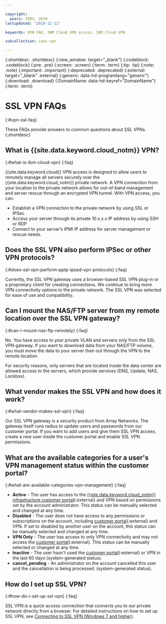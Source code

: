 ```yaml
---

copyright:
  years: 1994, 2019
lastupdated: "2019-11-11"

keywords: VPN FAQ, IBM Cloud VPN access, IBM Cloud VPN

subcollection: iaas-vpn

---
```


{:shortdesc: .shortdesc}
{:new_window: target="_blank"}
{:codeblock: .codeblock}
{:pre: .pre}
{:screen: .screen}
{:term: .term}
{:tip: .tip}
{:note: .note}
{:important: .important}
{:deprecated: .deprecated}
{:external: target="_blank" .external}
{:generic: data-hd-programlang="generic"}
{:download: .download}
{:DomainName: data-hd-keyref="DomainName"}
{:term: .term}

# SSL VPN FAQs
{:#vpn-ssl-faq}

These FAQs provide answers to common questions about SSL VPNs.
{:shortdesc}

## What is {{site.data.keyword.cloud_notm}} VPN?
{:#what-is-ibm-cloud-vpn}
{:faq}

{{site.data.keyword.cloud}} VPN access is designed to allow users to remotely manage all servers securely over the {{site.data.keyword.cloud_notm}} private network. A VPN connection from your location to the private network allows for out-of-band management and server rescue through an encrypted VPN tunnel. With VPN access, you can:

* Establish a VPN connection to the private network by using SSL or IPSec
* Access your server through its private 10.x.x.x IP address by using SSH or RDP
* Connect to your server’s IPMI IP address for server management or rescue needs.


## Does the SSL VPN also perform IPSec or other VPN protocols?
{:#does-ssl-vpn-perform-pptp-ipsed-vpn-protocols}
{:faq}

Currently, the SSL VPN gateway uses a browser-based SSL VPN plug-in or a proprietary client for creating connections. We continue to bring more VPN connectivity options to the private network. The SSL VPN was selected for ease of use and compatibility.

## Can I mount the NAS/FTP server from my remote location over the SSL VPN gateway?
{:#can-i-mount-nas-ftp-remotely}
{:faq}

No. You have access to your private VLAN and servers only from the SSL VPN gateway. If you want to download data from your NAS/FTP volume, you must move the data to your server then out through the VPN to the remote location.

For security reasons, only servers that are located inside the data center are allowed access to the servers, which provide services (DNS, Update, NAS, Lockbox).

## What vendor makes the SSL VPN and how does it work?
{:#what-vendor-makes-ssl-vpn}
{:faq}

Our SSL VPN gateway is a security product from Array Networks. The gateway itself runs radius to update users and passwords from our customer portal. If you want to add users and give them SSL VPN access, create a new user inside the customer portal and enable SSL VPN permissions.

## What are the available categories for a user's VPN management status within the customer portal?
{:#what-are-available-categories-vpn-management}
{:faq}

* **Active** - The user has access to the [{{site.data.keyword.cloud_notm}} infrastructure customer portal](https://control.softlayer.com/){:external} and VPN based on permissions set by the account administrator. This status can be manually selected and changed at any time.
* **Disabled** - The user does not have access to any permissions or subscriptions on the account, including [customer portal](https://control.softlayer.com/){:external} and VPN. If set to disabled by another user on the account, this status can be manually selected and changed at any time.
* **VPN Only** - The user has access to only VPN connectivity and may not access the [customer portal](https://control.softlayer.com/){:external}. This status can be manually selected or changed at any time.
* **Inactive** - The user hasn't used the [customer portal](https://control.softlayer.com/){:external} or VPN in the last 60 days (system-generated status).
* **cancel_pending** - An administrator on the account cancelled this user and the cancellation is being processed. (system-generated status).

## How do I set up SSL VPN?
{:#how-do-i-set-up-ssl-vpn}
{:faq}

SSL VPN is a quick-access connection that connects you to our private network directly from a browser. For detailed instructions on how to set up SSL VPN, see [Connecting to SSL VPN (Windows 7 and higher)](/docs/infrastructure/iaas-vpn?topic=iaas-vpn-connect-ssl-vpn-windows7#connect-ssl-vpn-windows7).
